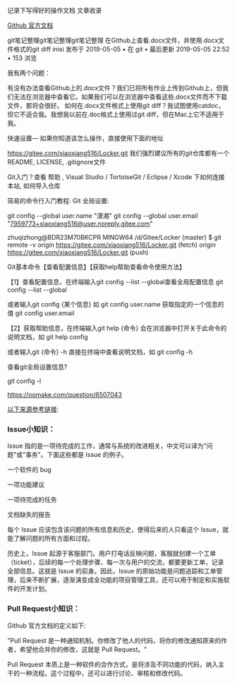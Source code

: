 记录下写得好的操作文档 文章收录

[Github 官方文档](https://docs.github.com/cn)



git笔记整理git笔记整理git笔记整理
在Github上查看.docx文件，并使用.docx文件格式的git diff
inisi 发布于 2019-05-05 • 在 git • 最后更新 2019-05-05 22:52 • 153 浏览

我有两个问题：

有没有办法查看Github上的.docx文件？我们已将所有作业上传到Github上，但我们无法在浏览器中查看它。如果我们可以在浏览器中查看这些.docx文件而不下载文件，那将会很好。
如何在.docx文件格式上使用git diff？我试图使用catdoc，但它不适合我。我想我以前在.doc格式上使用过git diff，但在Mac上它不适用于我。



快速设置— 如果你知道该怎么操作，直接使用下面的地址
 
https://gitee.com/xiaoxiang516/Locker.git
我们强烈建议所有的git仓库都有一个README, LICENSE, .gitignore文件

Git入门？查看 帮助 , Visual Studio / TortoiseGit / Eclipse / Xcode 下如何连接本站, 如何导入仓库

简易的命令行入门教程:
Git 全局设置:

git config --global user.name "潇湘"
git config --global user.email "7959773+xiaoxiang516@user.noreply.gitee.com"


zhuqizhong@BDR23M70BKCPR MINGW64 /d/Gitee/Locker (master)
$ git remote -v
origin  https://gitee.com/xiaoxiang516/Locker.git (fetch)
origin  https://gitee.com/xiaoxiang516/Locker.git (push)

Git基本命令【查看配置信息】【获取help帮助查看命令使用方法】



【1】查看配置信息，在终端输入git config --list --global查看全局配置信息
git config --list --global


或者输入git config {某个信息} 如 git config user.name 获取指定的一个信息的值
git config user.email


【2】获取帮助信息，在终端输入git help {命令} 会在浏览器中打开关于此命令的说明文档，如
git help config

或者输入git {命令} -h 直接在终端中查看说明文档，如
git config -h


查看git全局设置信息?

git config -l



















https://oomake.com/question/6507043

[以下来源参考链接](https://cdn.modb.pro/db/327342):

### Issue小知识：

Issue 指的是一项待完成的工作，通常与系统的改进相关，中文可以译为"问题"或"事务"。下面这些都是 Issue 的例子。

一个软件的 bug

一项功能建议

一项待完成的任务

文档缺失的报告



每个 Issue 应该包含该问题的所有信息和历史，使得后来的人只看这个 Issue，就能了解问题的所有方面和过程。

历史上，Issue 起源于客服部门。用户打电话反映问题，客服就创建一个工单（ticket），后续的每一个处理步骤、每一次与用户的交流，都要更新工单，记录全部信息。这就是 Issue 的前身。因此，Issue 的原始功能是问题追踪和工单管理，后来不断扩展，逐渐演变成全功能的项目管理工具，还可以用于制定和实施软件的开发计划。


### Pull Request小知识：

Github 官方文档的定义如下:

"Pull Request 是一种通知机制。你修改了他人的代码，将你的修改通知原来的作者，希望他合并你的修改，这就是 Pull Request。"

Pull Request 本质上是一种软件的合作方式，是将涉及不同功能的代码，纳入主干的一种流程。这个过程中，还可以进行讨论、审核和修改代码。

